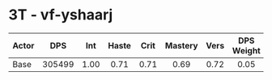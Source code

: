 # 3T - vf-yshaarj
| Actor | DPS | Int | Haste | Crit | Mastery | Vers | DPS Weight |
|---|:---:|:---:|:---:|:---:|:---:|:---:|:---:|
|Base|305499|1.00|0.71|0.71|0.69|0.72|0.05|
